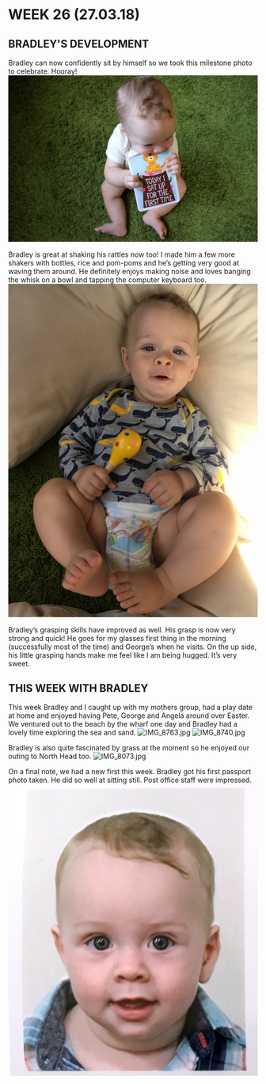 # WEEK 26 (27.03.18)

## BRADLEY'S DEVELOPMENT
Bradley can now confidently sit by himself so we took this milestone photo to celebrate. Hooray!
![IMG_7893.jpg](IMG_7893.jpg "IMG_7893.jpg")

Bradley is great at shaking his rattles now too! I made him a few more shakers with bottles, rice and pom-poms and he’s getting very good at waving them around. He definitely enjoys making noise and loves banging the whisk on a bowl and tapping the computer keyboard too.
![IMG_8823.jpg](IMG_8823.jpg "IMG_8823.jpg")

Bradley’s grasping skills have improved as well. His grasp is now very strong and quick! He goes for my glasses first thing in the morning (successfully most of the time) and George’s when he visits. On the up side, his little grasping hands make me feel like I am being hugged. It’s very sweet.

## THIS WEEK WITH BRADLEY
This week Bradley and I caught up with my mothers group, had a play date at home and enjoyed having Pete, George and Angela around over Easter. We ventured out to the beach by the wharf one day and Bradley had a lovely time exploring the sea and sand. 
![IMG_8763.jpg](IMG_8763.jpg "IMG_8763.jpg")
![IMG_8740.jpg](IMG_8740.jpg "IMG_8740.jpg")

Bradley is also quite fascinated by grass at the moment so he enjoyed our outing to North Head too. 
![IMG_8073.jpg](IMG_8073.jpg "IMG_8073.jpg")

On a final note, we had a new first this week. Bradley got his first passport photo taken. He did so well at sitting still. Post office staff were impressed. 
![IMG_8697.jpg](IMG_8697.jpg "IMG_8697.jpg")
